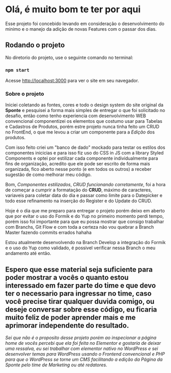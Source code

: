 # Olá, é muito bom te ter por aqui

Esse projeto foi concebido levando em consideração o desenvolvimento do minimo e o manejo da adição de novas Features com o passar dos dias.

## Rodando o projeto

No diretorio do projeto, use o seguinte comando no terminal:

### `npm start`

Acesse [http://localhost:3000](http://localhost:3000) para ver o site em seu navegador.

### Sobre o projeto
Iniciei coletando as fontes, cores e todo o design system do site original da **Sponte** e pesquisei a forma mais simples de entregar o que foi solicitado no desafio, então como tenho experiencia com desenvolvimento WEB convencional componentizei os elementos que costumo usar para Tabelas e Cadastros de Produtos, porém estre projeto nunca tinha feito um CRUD no FrontEnd, o que me levou a criar um componente para a *Edição* dos produtos.

Com isso feito criei um "banco de dado" mockado para testar os estilos dos componentes inicicias e para isso fiz uso do CSS in JS com a library Styled Components e optei por estilizar cada componente individualmente para fins de organização, acredito que ele pode ser escrito de forma mais organizada, fico aberto nesse ponto (e em todos os outros) a receber sugestão de como melhorar meu código.

Bom, *Componentes estilizados*, *CRUD funcionando corretamente*, foi a hora de começar a cumprir a formatação do **CRUD**, máximo de caracteres, variaveis para coletar data do dia e passar como limite para o Datepicker e todo esse refinamento na inserção do Register e do Update do CRUD.

Hoje é o dia que me preparo para entregar o projeto porém deixo em aberto que por evitar o uso do Formik e do Yup no primeiro momento perdi tempo, porém isso foi importante para que eu possa mostrar que consigo trabalhar com Branchs, Git Flow e com toda a certeza não vou quebrar a Branch Master fazendo commits errados hahaha

Estou atualmente desenvolvendo na Branch Develop a integração do Formik e o uso do Yup como validado, é possivel verificar nessa Branch o meu andamento até então.

## **Espero que esse material seja suficiente para poder mostrar a vocês o quanto estou interessado em fazer parte do time e que devo ter o necessario para ingressar no time, caso você precise tirar qualquer duvida comigo, ou deseje conversar sobre esse código, eu ficaria muito feliz de poder aprender mais e me aprimorar independente do resultado.**

*Sei que não é o proposito desse projeto porém ao inspecionar a página home de vocês percebi que ela foi feita no Elementor e gostaria de deixar uma ressalva, eu sei trabalhar com elementor nativo no WordPress e sei desenvolver temas para WordPress usando o Frontend convencional e PHP para que o WordPress se torne um CMS facilitando a edição da Página da Sponte pelo *time de Marketing* ou até *redatores*.*
